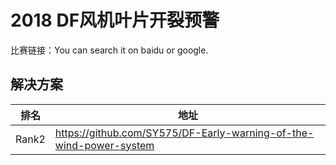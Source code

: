 
# 2018 DF风机叶片开裂预警

比赛链接：You can search it on baidu or google.

## 解决方案
|排名|地址|
|----|----|
|Rank2|https://github.com/SY575/DF-Early-warning-of-the-wind-power-system|
